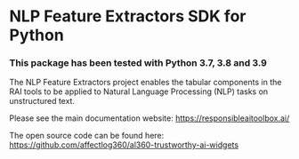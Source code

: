 # NLP Feature Extractors SDK for Python

### This package has been tested with Python 3.7, 3.8 and 3.9

The NLP Feature Extractors project enables the tabular components in the RAI tools to be applied to Natural Language Processing (NLP)
tasks on unstructured text.

Please see the main documentation website:
https://responsibleaitoolbox.ai/

The open source code can be found here:
https://github.com/affectlog360/al360-trustworthy-ai-widgets
